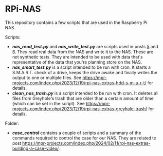 # RPi-NAS
This repository contains a few scripts that are used in the Raspberry Pi NAS.

Scripts:
- *__nas_read_test.py__* and *__nas_write_test.py__* are scripts used in posts [5](https://mpr-projects.com/index.php/2023/12/17/rpi-nas-part-5-storage-drives/) and [6](https://mpr-projects.com/index.php/2023/12/17/rpi-nas-part-6-power-supply/). They read real data from the NAS and write it to the NAS. These are not synthetic tests. They are intended to be used with data that's representative of the data that you're planning store on the NAS.
- *__nas_smart_test.py__* is a script intended to be run with cron. It starts a S.M.A.R.T. check of a drive, keeps the drive awake and finally writes the output to one or multiple files. See https://mpr-projects.com/index.php/2023/12/19/rpi-nas-extras-hdd-s-m-a-r-t/ for details.
- *__clean_nas_trash.py__* is a script intended to be run with cron. It deletes all files from Greyhole's trash that are older than a certain amount of time (which can be set in the script). See https://mpr-projects.com/index.php/2023/12/19/rpi-nas-extras-greyhole-trash/ for details.

Folder:
- *__case_control__* contains a couple of scripts and a summary of the commands required to control the case for our NAS. They are related to post https://mpr-projects.com/index.php/2024/02/11/rpi-nas-extras-building-a-case-video/.
